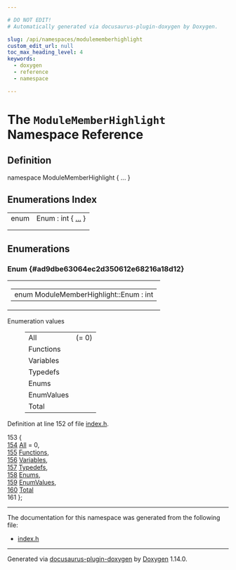 ```yaml
---

# DO NOT EDIT!
# Automatically generated via docusaurus-plugin-doxygen by Doxygen.

slug: /api/namespaces/modulememberhighlight
custom_edit_url: null
toc_max_heading_level: 4
keywords:
  - doxygen
  - reference
  - namespace

---
```


<div class="doxyPage">

# The `ModuleMemberHighlight` Namespace Reference



## Definition

<div class="doxyDefinition">
namespace ModuleMemberHighlight { ... }
</div>

## Enumerations Index

<table class="doxyMembersIndex">

<tr class="doxyMemberIndexItem">
<td class="doxyMemberIndexItemType" align="left" valign="top">enum</td>
<td class="doxyMemberIndexItemName" align="left" valign="top">Enum : int { <a href="#ad9dbe63064ec2d350612e68216a18d12">...</a> }</td>
</tr>
<tr class="doxyMemberIndexDescription">
<td class="doxyMemberIndexDescriptionLeft"></td>
<td class="doxyMemberIndexDescriptionRight">
</td>
</tr>
<tr class="doxyMemberIndexSeparator">
<td class="doxyMemberIndexSeparator" colspan="2"></td>
</tr>

</table>


<div class="doxySectionDef">

## Enumerations

### Enum {#ad9dbe63064ec2d350612e68216a18d12}

<div class="doxyMemberItem">
<div class="doxyMemberProto">
<table class="doxyMemberLabels">
<tr class="doxyMemberLabels">
<td class="doxyMemberLabelsLeft">
<table class="doxyMemberName">
<tr>
<td class="doxyMemberName">enum ModuleMemberHighlight::Enum : int</td>
</tr>
</table>
</td>
</tr>
</table>
</div>
<div class="doxyMemberDoc">


<dl class="doxyEnumList">
<dt class="doxyEnumTableTitle">Enumeration values</dt>
<dd>
<table class="doxyEnumTable">

<tr class="doxyEnumItem">
<td class="doxyEnumItemName">All<a id="ad9dbe63064ec2d350612e68216a18d12ac42c0d575d3dc42c53935916d9a23866"></a></td>
<td class="doxyEnumItemDescription"> (= 0)</td>
</tr>

<tr class="doxyEnumItem">
<td class="doxyEnumItemName">Functions<a id="ad9dbe63064ec2d350612e68216a18d12a8b515055e6091c5954d67e42309c33d2"></a></td>
<td class="doxyEnumItemDescription"></td>
</tr>

<tr class="doxyEnumItem">
<td class="doxyEnumItemName">Variables<a id="ad9dbe63064ec2d350612e68216a18d12a41bc55ae426fc418c6fb7189d7b2f67e"></a></td>
<td class="doxyEnumItemDescription"></td>
</tr>

<tr class="doxyEnumItem">
<td class="doxyEnumItemName">Typedefs<a id="ad9dbe63064ec2d350612e68216a18d12afdaf0271b54849b06fb42792c1d8660c"></a></td>
<td class="doxyEnumItemDescription"></td>
</tr>

<tr class="doxyEnumItem">
<td class="doxyEnumItemName">Enums<a id="ad9dbe63064ec2d350612e68216a18d12af7d95aa83835ec0e82a51ba997dde106"></a></td>
<td class="doxyEnumItemDescription"></td>
</tr>

<tr class="doxyEnumItem">
<td class="doxyEnumItemName">EnumValues<a id="ad9dbe63064ec2d350612e68216a18d12a9af17a0ccbd1454a93a60c25fe6004a1"></a></td>
<td class="doxyEnumItemDescription"></td>
</tr>

<tr class="doxyEnumItem">
<td class="doxyEnumItemName">Total<a id="ad9dbe63064ec2d350612e68216a18d12afec38abf1984915daae20127a4169b3c"></a></td>
<td class="doxyEnumItemDescription"></td>
</tr>

</table>
</dd>
</dl>

<p>Definition at line 152 of file <a href="/web-doxygen/docs/api/files/src/index-h">index.h</a>.</p>


<div class="doxyProgramListing">

<div class="doxyCodeLine"><span class="doxyLineNumber">153</span><span class="doxyLineContent"><span class="doxyHighlight">  {</span></span></div>
<div class="doxyCodeLine"><span class="doxyLineNumber"><a href="#ad9dbe63064ec2d350612e68216a18d12ac42c0d575d3dc42c53935916d9a23866">154</a></span><span class="doxyLineContent"><span class="doxyHighlight">    <a href="#ad9dbe63064ec2d350612e68216a18d12ac42c0d575d3dc42c53935916d9a23866">All</a> = 0,</span></span></div>
<div class="doxyCodeLine"><span class="doxyLineNumber"><a href="#ad9dbe63064ec2d350612e68216a18d12a8b515055e6091c5954d67e42309c33d2">155</a></span><span class="doxyLineContent"><span class="doxyHighlight">    <a href="#ad9dbe63064ec2d350612e68216a18d12a8b515055e6091c5954d67e42309c33d2">Functions</a>,</span></span></div>
<div class="doxyCodeLine"><span class="doxyLineNumber"><a href="#ad9dbe63064ec2d350612e68216a18d12a41bc55ae426fc418c6fb7189d7b2f67e">156</a></span><span class="doxyLineContent"><span class="doxyHighlight">    <a href="#ad9dbe63064ec2d350612e68216a18d12a41bc55ae426fc418c6fb7189d7b2f67e">Variables</a>,</span></span></div>
<div class="doxyCodeLine"><span class="doxyLineNumber"><a href="#ad9dbe63064ec2d350612e68216a18d12afdaf0271b54849b06fb42792c1d8660c">157</a></span><span class="doxyLineContent"><span class="doxyHighlight">    <a href="#ad9dbe63064ec2d350612e68216a18d12afdaf0271b54849b06fb42792c1d8660c">Typedefs</a>,</span></span></div>
<div class="doxyCodeLine"><span class="doxyLineNumber"><a href="#ad9dbe63064ec2d350612e68216a18d12af7d95aa83835ec0e82a51ba997dde106">158</a></span><span class="doxyLineContent"><span class="doxyHighlight">    <a href="#ad9dbe63064ec2d350612e68216a18d12af7d95aa83835ec0e82a51ba997dde106">Enums</a>,</span></span></div>
<div class="doxyCodeLine"><span class="doxyLineNumber"><a href="#ad9dbe63064ec2d350612e68216a18d12a9af17a0ccbd1454a93a60c25fe6004a1">159</a></span><span class="doxyLineContent"><span class="doxyHighlight">    <a href="#ad9dbe63064ec2d350612e68216a18d12a9af17a0ccbd1454a93a60c25fe6004a1">EnumValues</a>,</span></span></div>
<div class="doxyCodeLine"><span class="doxyLineNumber"><a href="#ad9dbe63064ec2d350612e68216a18d12afec38abf1984915daae20127a4169b3c">160</a></span><span class="doxyLineContent"><span class="doxyHighlight">    <a href="#ad9dbe63064ec2d350612e68216a18d12afec38abf1984915daae20127a4169b3c">Total</a></span></span></div>
<div class="doxyCodeLine"><span class="doxyLineNumber">161</span><span class="doxyLineContent"><span class="doxyHighlight">  };</span></span></div>

</div>

</div>
</div>

</div>

<hr/>

The documentation for this namespace was generated from the following file:

<ul>
<li><a href="/web-doxygen/docs/api/files/src/index-h">index.h</a></li>
</ul>

<hr/>

<p class="doxyGeneratedBy">Generated via <a href="https://github.com/xpack/docusaurus-plugin-doxygen">docusaurus-plugin-doxygen</a> by <a href="https://www.doxygen.nl">Doxygen</a> 1.14.0.</p>

</div>
